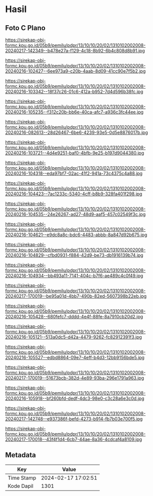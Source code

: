 # Hasil

## Foto C Plano

https://sirekap-obj-formc.kpu.go.id/05b9/pemilu/pdpr/13/10/10/20/02/1310102002008-20240217-142349--b478e27a-f129-4c18-8b92-6b4c808d8b91.jpg

https://sirekap-obj-formc.kpu.go.id/05b9/pemilu/pdpr/13/10/10/20/02/1310102002008-20240216-102427--6ee973a9-c20b-4aab-8d09-41cc90e7f5b2.jpg

https://sirekap-obj-formc.kpu.go.id/05b9/pemilu/pdpr/13/10/10/20/02/1310102002008-20240216-103342--18f37c26-01c6-412a-b952-7d4d596b38fc.jpg

https://sirekap-obj-formc.kpu.go.id/05b9/pemilu/pdpr/13/10/10/20/02/1310102002008-20240216-105235--f312c20b-bb6e-40ca-afc7-a936c3fc44ee.jpg

https://sirekap-obj-formc.kpu.go.id/05b9/pemilu/pdpr/13/10/10/20/02/1310102002008-20240216-082613--28d26467-6be6-4239-93e5-0d5e8876017b.jpg

https://sirekap-obj-formc.kpu.go.id/05b9/pemilu/pdpr/13/10/10/20/02/1310102002008-20240216-103721--4d4e9251-baf0-4bfb-9e25-b197d9044380.jpg

https://sirekap-obj-formc.kpu.go.id/05b9/pemilu/pdpr/13/10/10/20/02/1310102002008-20240216-104318--eda97bf7-02ac-41f2-941a-73c4375c4a88.jpg

https://sirekap-obj-formc.kpu.go.id/05b9/pemilu/pdpr/13/10/10/20/02/1310102002008-20240216-104423--7ac1233c-5340-4cff-b8b9-328fa401f298.jpg

https://sirekap-obj-formc.kpu.go.id/05b9/pemilu/pdpr/13/10/10/20/02/1310102002008-20240216-104535--24e26267-ad27-48d9-aaf5-457c02549f3c.jpg

https://sirekap-obj-formc.kpu.go.id/05b9/pemilu/pdpr/13/10/10/20/02/1310102002008-20240216-104621--e9dc8a8c-bdc6-4483-abbb-8a847d92b675.jpg

https://sirekap-obj-formc.kpu.go.id/05b9/pemilu/pdpr/13/10/10/20/02/1310102002008-20240216-104829--cfbd0931-f884-42d9-be73-db1916139b74.jpg

https://sirekap-obj-formc.kpu.go.id/05b9/pemilu/pdpr/13/10/10/20/02/1310102002008-20240216-104934--bb493a11-7141-404c-b7f6-ae489c4c0f49.jpg

https://sirekap-obj-formc.kpu.go.id/05b9/pemilu/pdpr/13/10/10/20/02/1310102002008-20240217-170019--be95a01d-4bb7-490b-82ed-5607398b22eb.jpg

https://sirekap-obj-formc.kpu.go.id/05b9/pemilu/pdpr/13/10/10/20/02/1310102002008-20240216-105428--680fefc7-dddd-4e4f-88fe-8a7910cb20d2.jpg

https://sirekap-obj-formc.kpu.go.id/05b9/pemilu/pdpr/13/10/10/20/02/1310102002008-20240216-105121--513a0dc5-d42a-4479-9262-fc82912391f3.jpg

https://sirekap-obj-formc.kpu.go.id/05b9/pemilu/pdpr/13/10/10/20/02/1310102002008-20240216-105527--edbd8864-09e7-4eff-b4d3-12bb9156bde5.jpg

https://sirekap-obj-formc.kpu.go.id/05b9/pemilu/pdpr/13/10/10/20/02/1310102002008-20240217-170019--51673bcb-382d-4e89-93ba-296e1791a963.jpg

https://sirekap-obj-formc.kpu.go.id/05b9/pemilu/pdpr/13/10/10/20/02/1310102002008-20240216-105918--bf260bfd-dedf-4dc3-98e0-c3c28a6e3c0d.jpg

https://sirekap-obj-formc.kpu.go.id/05b9/pemilu/pdpr/13/10/10/20/02/1310102002008-20240217-142748--e937386f-befd-4273-b914-fb7b03e700f5.jpg

https://sirekap-obj-formc.kpu.go.id/05b9/pemilu/pdpr/13/10/10/20/02/1310102002008-20240217-170018--43f4f1d4-6cb7-44ae-8a36-4cdcaf4a8109.jpg


## Metadata

| Key        | Value               |
| ---------- | ------------------- |
| Time Stamp | 2024-02-17 17:02:51 |
| Kode Dapil | 1301                |



